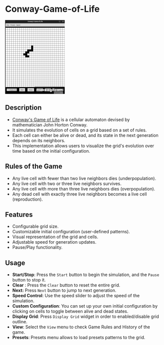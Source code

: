 # Conway-Game-of-Life

![](./images/game_of_life.gif)


## Description

- [Conway's Game of Life](https://en.wikipedia.org/wiki/Conway%27s_Game_of_Life) is a cellular automaton devised by mathematician John Horton Conway. 
- It simulates the evolution of cells on a grid based on a set of rules.
- Each cell can either be alive or dead, and its state in the next generation depends on its neighbors.
- This implementation allows users to visualize the grid's evolution over time based on the initial configuration.


## Rules of the Game
- Any live cell with fewer than two live neighbors dies (underpopulation).
- Any live cell with two or three live neighbors survives.
- Any live cell with more than three live neighbors dies (overpopulation).
- Any dead cell with exactly three live neighbors becomes a live cell (reproduction).

## Features
- Configurable grid size.
- Customizable initial configuration (user-defined patterns).
- Visual representation of the grid and cells.
- Adjustable speed for generation updates.
- Pause/Play functionality.

## Usage

- **Start/Stop**: Press the `Start` button to begin the simulation, and the `Pause` button to stop it.
- **Clear** : Press the `Clear` button to reset the entire grid.
- **Next:** Press `Next` button to jump to next generation.
- **Speed Control**: Use the speed slider to adjust the speed of the simulation.
- **Custom Configuration**: You can set up your own initial configuration by clicking on cells to toggle between alive and dead states.
- **Display Grid**: Press ``Display Grid`` widget in order to enabled/disable grid outline.
- **View**: Select the `View` menu to check Game Rules and History of the game.
- **Presets**: Presets menu allows to load presets patterns to the grid.

